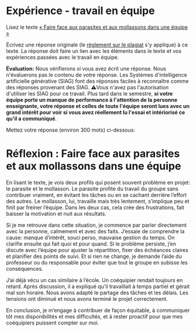 # Expérience - travail en équipe

Lisez le texte [« Faire face aux parasites et aux mollassons dans une équipe »](https://etsmtl365-my.sharepoint.com/:w:/g/personal/christopher_fuhrman_etsmtl_ca/EcmQ4mhrCt5Ml9FUOiAPMmQBqtH3Z65GXrMLngDaeRCP8g?e=8JXrlf)

Écrivez une réponse originale (le [règlement sur le plagiat](https://www.etsmtl.ca/Etudes/citer-pas-plagier) s'y applique) à ce texte.
La réponse doit faire un lien avec les éléments dans le texte et vos expériences passées avec le travail en équipe.

**Évaluation:** Nous vérifierons si vous avez écrit une réponse.
Nous n'évaluerons pas le contenu de votre réponse.
Les Systèmes d'intelligence artificielle générative (SIAG) font des réponses faciles à reconnaître comme des réponses provenant des SIAG. 
⚠️Vous n'avez pas l'autorisation d'utiliser les SIAG pour ce travail. 
Plus tard dans le semestre, **si votre équipe porte un manque de performance à l'attention de la personne enseignante, votre réponse et celles de toute l'équipe seront lues avec un grand intérêt pour voir si vous avez réellement lu l'essai et intériorisé ce qu'il a communiqué**.

Mettez votre réponse (environ 300 mots) ci-dessous:

# Réflexion : Faire face aux parasites et aux mollassons dans une équipe

En lisant le texte, je vois deux profils qui posent souvent problème en projet: le parasite et le mollasson. Le parasite profite du travail du groupe sans contribuer vraiment, en évitant les tâches ou en se cachant derrière l’effort des autres. Le mollasson, lui, travaille mais très lentement, s’implique peu et finit par freiner l’équipe. Dans les deux cas, cela crée des frustrations, fait baisser la motivation et nuit aux résultats.

Si je me retrouve dans cette situation, je commence par parler directement avec la personne, calmement et avec des faits. J’essaie de comprendre la cause: manque d’intérêt, souci perso, mauvaise gestion du temps. On clarifie ensuite qui fait quoi et pour quand. Si le problème persiste, j’en discute avec l’équipe pour ajuster la répartition, fixer des échéances claires et planifier des points de suivi. Et si rien ne change, je demande l’aide du professeur ou du responsable pour éviter que tout le groupe en subisse les conséquences.

J’ai déjà vécu un cas similaire à l’école. Un coéquipier rendait toujours en retard. Après discussion, il a expliqué qu’il travaillait à temps partiel et gérait mal son horaire. Nous avons adapté le partage des tâches et les délais. Les tensions ont diminué et nous avons terminé le projet correctement.

En conclusion, je m’engage à contribuer de façon équitable, à communiquer tôt mes disponibilités et mes difficultés, et à rester proactif pour que mes coéquipiers puissent compter sur moi.
